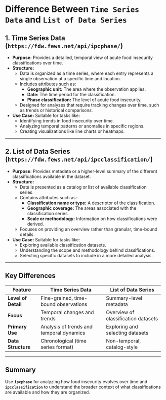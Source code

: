 # Difference Between `Time Series Data` and `List of Data Series`

## 1. Time Series Data (`https://fdw.fews.net/api/ipcphase/`)
- **Purpose:** Provides a detailed, temporal view of acute food insecurity classifications over time.
- **Structure:**
  - Data is organized as a time series, where each entry represents a single observation at a specific time and location.
  - Includes attributes such as:
    - **Geographic unit:** The area where the observation applies.
    - **Date:** The time period for the classification.
    - **Phase classification:** The level of acute food insecurity.
  - Designed for analyses that require tracking changes over time, such as trends or historical comparisons.
- **Use Case:** Suitable for tasks like:
  - Identifying trends in food insecurity over time.
  - Analyzing temporal patterns or anomalies in specific regions.
  - Creating visualizations like line charts or heatmaps.

---

## 2. List of Data Series (`https://fdw.fews.net/api/ipcclassification/`)
- **Purpose:** Provides metadata or a higher-level summary of the different classifications available in the dataset.
- **Structure:**
  - Data is presented as a catalog or list of available classification series.
  - Contains attributes such as:
    - **Classification name or type:** A descriptor of the classification.
    - **Geographic coverage:** The areas associated with the classification series.
    - **Scale or methodology:** Information on how classifications were derived.
  - Focuses on providing an overview rather than granular, time-bound details.
- **Use Case:** Suitable for tasks like:
  - Exploring available classification datasets.
  - Understanding the scope and methodology behind classifications.
  - Selecting specific datasets to include in a more detailed analysis.

---

## Key Differences

| Feature                    | **Time Series Data**                            | **List of Data Series**                        |
|----------------------------|------------------------------------------------|-----------------------------------------------|
| **Level of Detail**         | Fine-grained, time-bound observations          | Summary-level metadata                        |
| **Focus**                  | Temporal changes and trends                    | Overview of classification datasets           |
| **Primary Use**            | Analysis of trends and temporal dynamics       | Exploring and selecting datasets              |
| **Data Structure**          | Chronological (time series format)             | Non-temporal, catalog-style                   |

---

## Summary
Use **`ipcphase`** for analyzing how food insecurity evolves over time and **`ipcclassification`** to understand the broader context of what classifications are available and how they are organized.
